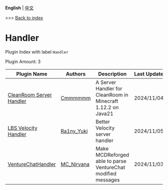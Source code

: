 **English** | [中文](readme-zh_cn.md)

\>\>\> [Back to index](/readme.md)

# Handler

Plugin Index with label `Handler`

Plugin Amount: 3

| Plugin Name | Authors | Description | Last Update | Labels |
| --- | --- | --- | --- | --- |
| [CleanRoom Server Handler](/plugins/cleanroom_handler/readme.md) | [Cmmmmmm](https://github.com/CmmmmmmLau) | A Server Handler for CleanRoom in Minecraft 1.12.2 on Java21 | 2024/11/04 | [`Handler`](/labels/handler/readme.md) |
| [LBS Velocity Handler](/plugins/lbs_velocity_handler/readme.md) | [Ra1ny_Yuki](https://github.com/Ra1ny-Yuki) | Better Velocity server handler | 2024/11/05 | [`Handler`](/labels/handler/readme.md) |
| [VentureChatHandler](/plugins/venture_chat_handler/readme.md) | [MC_Nirvana](https://github.com/MC-Nirvana) | Make MCDReforged able to parse VentureChat modified messages | 2024/11/03 | [`Handler`](/labels/handler/readme.md) |

